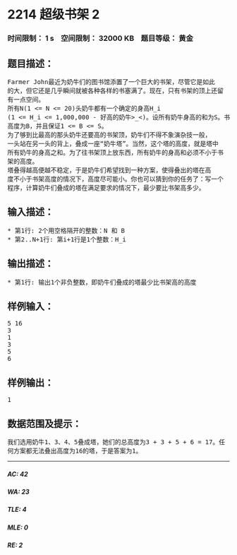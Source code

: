 # 2214 超级书架 2   
### 时间限制： 1 s&nbsp;&nbsp;&nbsp;&nbsp;空间限制： 32000 KB&nbsp;&nbsp;&nbsp;&nbsp;题目等级： 黄金  
## 题目描述：  

<pre>
Farmer John最近为奶牛们的图书馆添置了一个巨大的书架，尽管它是如此  
的大，但它还是几乎瞬间就被各种各样的书塞满了。现在，只有书架的顶上还留  
有一点空间。
所有N(1 <= N <= 20)头奶牛都有一个确定的身高H_i  
(1 <= H_i <= 1,000,000 - 好高的奶牛>_<)。设所有奶牛身高的和为S。书架的  
高度为B，并且保证1 <= B <= S。
为了够到比最高的那头奶牛还要高的书架顶，奶牛们不得不象演杂技一般，  
一头站在另一头的背上，叠成一座“奶牛塔”。当然，这个塔的高度，就是塔中  
所有奶牛的身高之和。为了往书架顶上放东西，所有奶牛的身高和必须不小于书  
架的高度。
塔叠得越高便越不稳定，于是奶牛们希望找到一种方案，使得叠出的塔在高  
度不小于书架高度的情况下，高度尽可能小。你也可以猜到你的任务了：写一个  
程序，计算奶牛们叠成的塔在满足要求的情况下，最少要比书架高多少。
</pre>
  
  
## 输入描述：  

<pre>
* 第1行: 2个用空格隔开的整数：N 和 B
* 第2..N+1行: 第i+1行是1个整数：H_i
</pre>
  
  
## 输出描述：  

<pre>
* 第1行: 输出1个非负整数，即奶牛们叠成的塔最少比书架高的高度
</pre>
  
  
## 样例输入：  

<pre>
5 16  
3  
1  
3  
5  
6
</pre>
  
  
## 样例输出：  

<pre>
1
</pre>
  
  
## 数据范围及提示：  

<pre>
我们选用奶牛1、3、4、5叠成塔，她们的总高度为3 + 3 + 5 + 6 = 17。任  
何方案都无法叠出高度为16的塔，于是答案为1。
</pre>
  
  
***  

##### AC: 42  
##### WA: 23  
##### TLE: 4  
##### MLE: 0  
##### RE: 2  
